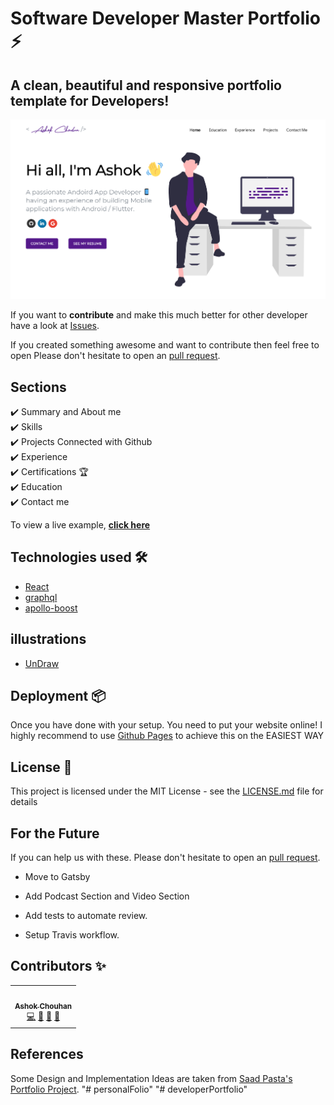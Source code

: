 # Software Developer Master Portfolio ⚡️  

## A clean, beautiful and responsive portfolio template for Developers!


<p align="center"> 
  <kbd>
  	<a href="https://ashok1708.github.io" target="_blank">
		<img src="images/menu.png"></img>
	</a>
  </kbd>
</p>


If you want to **contribute** and make this much better for other developer have a look at [Issues](https://github.com/ashok1708/developer-portfolio/issues).


If you created something awesome and want to contribute then feel free to open Please don't hesitate to open an [pull request](https://github.com/ashok1708/developer-portfolio/pulls).


## Sections 
✔️ Summary and About me\
✔️ Skills \
✔️ Projects Connected with Github\
✔️ Experience\
✔️ Certifications 🏆\
✔️ Education\
✔️ Contact me

To view a live example, **[click here](https://ashok1708.github.io/)**

## Technologies used 🛠️

- [React](https://reactjs.org/)
- [graphql](https://graphql.org/) 
- [apollo-boost](https://www.apollographql.com/docs/react/get-started/) 

## illustrations
- [UnDraw](https://undraw.co/illustrations)

## Deployment 📦 
Once you have done with your setup. You need to put your website online!
I highly recommend to use [Github Pages](https://create-react-app.dev/docs/deployment/#github-pages) to achieve this on the EASIEST WAY



## License 📄

This project is licensed under the MIT License - see the [LICENSE.md](./LICENSE) file for details




## For the Future 
If you can help us with these. Please don't hesitate to open an [pull request](https://github.com/ashok1708/developer-portfolio/pulls).

- Move to Gatsby

- Add Podcast Section and Video Section

- Add tests to automate review.

- Setup Travis workflow.

## Contributors ✨

<!-- ALL-CONTRIBUTORS-LIST:START - Do not remove or modify this section -->
<!-- prettier-ignore-start -->
<!-- markdownlint-disable -->
<table>
  <tr>
    <td align="center"><a href="https://ashok1708.github.io/"><img src="https://avatars2.githubusercontent.com/u/40314232?s=400&u=b53758b15dea4377f6a36d42eb903931d25dba51&v=4" width="100px;" alt=""/><br /><sub><b>Ashok Chouhan</b></sub></a><br /><a href="https://github.com/ashok1708/developer-portfolio/commits?author=ashok1708" title="Code">💻</a> <a href="https://github.com/ashok1708/developer-portfolio/commits?author=ashok1708" title="Documentation">📖</a> <a href="#design-ashok1708" title="Design">🎨</a> <a href="#maintenance-ashok1708" title="Maintenance">🚧</a></td>
  </tr>
</table>

<!-- markdownlint-enable -->
<!-- prettier-ignore-end -->
<!-- ALL-CONTRIBUTORS-LIST:END -->

## References  

Some Design and Implementation Ideas are taken from [Saad Pasta's Portfolio Project](https://github.com/saadpasta/developerFolio).
"# personalFolio" 
"# developerPortfolio" 
